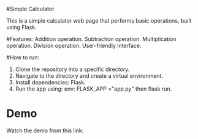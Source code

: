 #Simple Calculator

This is a simple calculator web page that performs basic operations, built using Flask.

#Features:
Addition operation.
Subtraction operation.
Multiplication operation.
Division operation.
User-friendly interface.

#How to run:
1. Clone the repository into a specific directory.
2. Navigate to the directory and create a virtual environment.
3. Install dependencies: Flask.
4. Run the app using: env: FLASK_APP ="app.py" then flask run.

# Demo
Watch the demo from this link: 
